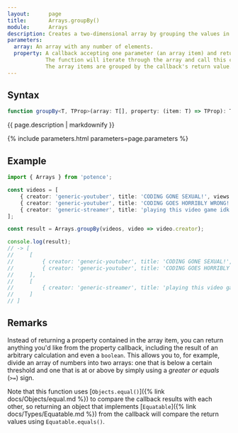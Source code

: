 ```yaml
---
layout:      page
title:       Arrays.groupBy()
module:      Arrays
description: Creates a two-dimensional array by grouping the values in the original array by the return value of the property callback.
parameters:
  array: An array with any number of elements.
  property: A callback accepting one parameter (an array item) and returns an arbitrary value.
            The function will iterate through the array and call this callback for every array item.
            The array items are grouped by the callback's return value.
---
```

## Syntax

```ts
function groupBy<T, TProp>(array: T[], property: (item: T) => TProp): T[][];
```

<p class="description">{{ page.description | markdownify }}</p>
{% include parameters.html parameters=page.parameters %}

## Example

```ts
import { Arrays } from 'potence';

const videos = [
    { creator: 'generic-youtuber', title: 'CODING GONE SEXUAL!', views: 32412 },
    { creator: 'generic-youtuber', title: 'CODING GOES HORRIBLY WRONG!', views: 12111 },
    { creator: 'generic-streamer', title: 'playing this video game idk lol', views: 321 }
];

const result = Arrays.groupBy(videos, video => video.creator);

console.log(result);
// -> [
//     [
//         { creator: 'generic-youtuber', title: 'CODING GONE SEXUAL!', views: 32412 },
//         { creator: 'generic-youtuber', title: 'CODING GOES HORRIBLY WRONG!', views: 12111 }
//     ],
//     [
//         { creator: 'generic-streamer', title: 'playing this video game idk lol', views: 321 }
//     ]
// ]
```

## Remarks

Instead of returning a property contained in the array item, you can return anything you'd like
from the property callback, including the result of an arbitrary calculation and even a `boolean`.
This allows you to, for example, divide an array of numbers into two arrays: one that is below a certain
threshold and one that is at or above by simply using a *greater or equals* (`>=`) sign.

Note that this function uses [`Objects.equal()`]({% link docs/Objects/equal.md %}) to compare the
callback results with each other, so returning an object that implements [`Equatable`]({% link docs/Types/Equatable.md %})
from the callback will compare the return values using `Equatable.equals()`.
